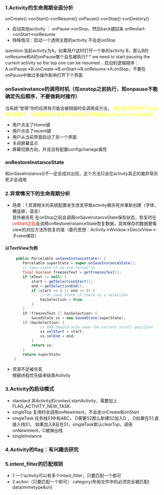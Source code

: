 ### 1.Activity的生命周期全面分析
onCreate()->onStart()->onResume()
onPause()->onStop()->onDestory()

   * 启动其他acitivity ： onPause->onStop，然后back键回来 onRestart->onStart->onResume
   * 特殊情况：启动一个透明主题的activity 不会走onStop
   
 question:当前activity为A，如果用户这时打开一个新的activity B，那么B的onResume和A的onPause哪个会先被执行?
    * we need to start pausing the current activity so the top one can be resumed ..
    启动的逻辑顺序：A.onPause->B.onCreate->B.onStart->B.onResume->A.onStop，不要在onPause中做过多操作影响打开下个界面
    
 ### onSaveInstance的调用时机（在onstop之前执行，和onpause不能确定先后顺序，不要做耗时操作）
当系统“觉得”你的应用有可能会被销毁时会调用该方法，<font color="#FFFF00">（感觉像是用户除了back键正常离开，其他离开使该界面不可见的操作都会执行onSaveInstance()方法）</font>
  + 用户点击了Home键
  + 用户点击了recent键
  + 用户从当前界面启动了另一个界面
  + 关闭屏幕显示
  + 屏幕切换方向，并且没有配置configchanage属性

### onRestoreInstanceState
和onSaveInstance()不一定会成对出现，这个方法只会在activity真正的被异常杀死才会调用
    
 ### 2.异常情况下的生命周期分析
 * 场景：1.资源相关的系统配置发生改变导致activity被杀死并重新创建（字体，横竖屏，语言）
 </br>意外被杀死  在onStop之前会调用onSaveInstanceState保存状态，恢复时在<font color="#FF0000">onStart之后</font>会调用onRestoreInstanceState恢复数据，具体保存的数据要看view的对应方法所恢复的值（委托思想：Activity->Window->DecorView->子view保存）
 #### 以TextView为例
```java
     public Parcelable onSaveInstanceState() {
        Parcelable superState = super.onSaveInstanceState();
        // Save state if we are forced to
        final boolean freezesText = getFreezesText();
        if (mText != null) {
            start = getSelectionStart();
            end = getSelectionEnd();
            if (start >= 0 || end >= 0) {
                // Or save state if there is a selection
                hasSelection = true;
            }
        }
        if (freezesText || hasSelection) {
            SavedState ss = new SavedState(superState);
        if (hasSelection) {
                // XXX Should also save the current scroll position!
                ss.selStart = start;
                ss.selEnd = end;
            }
            return ss;
        }
        return superState;
    }
```
* 资源不足被杀死
</br> 根据进程优先级来结束Activity

### 3.Activity的启动模式
* standard 非Activity的context.startActivity，需要加上FLAG_ACTIVITY_NEW_TASK.
* singleTop 复用时会调用onNewIntent，不会走onCreate和onStart
* singleTask 任务栈S1中有ABC， D需要S2那么新建S2加入D ， D如果在S1,直接入栈S1， 如果加入B且在S1，singleTask默认clearTop，调用onNewIntent，C被弹出栈
* singleInstance

### 4.Activity的flag：有兴趣去研究

### 5.intent_filter的匹配规则
* 1.一个activity可以有多个intent_filter，只要匹配一个即可
* 2.aciton（只要匹配一个即可） category(布局文件中的必须完全被匹配)  data(mimetype&uri)


